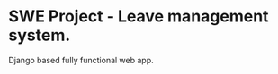 SWE Project - Leave management system.
===================


Django based fully functional web app.
